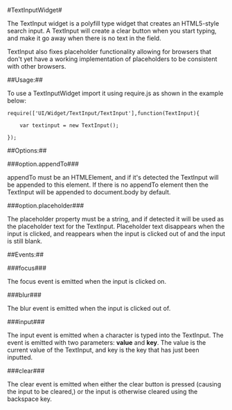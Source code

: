 #TextInputWidget#

The TextInput widget is a polyfill type widget that creates an HTML5-style
search input. A TextInput will create a clear button when you start typing,
and make it go away when there is no text in the field.

TextInput also fixes placeholder functionality allowing for browsers that don't
yet have a working implementation of placeholders to be consistent with other browsers.

##Usage:##

To use a TextInputWidget import it using require.js as shown in the example below:

	require(['UI/Widget/TextInput/TextInput'],function(TextInput){
	
		var textinput = new TextInput();
	
	});

##Options:##

###option.appendTo###

appendTo must be an HTMLElement, and if it's detected the TextInput will be appended to this element.
If there is no appendTo element then the TextInput will be appended to document.body by default.

###option.placeholder###

The placeholder property must be a string, and if detected it will be used as the placeholder text for
the TextInput. Placeholder text disappears when the input is clicked, and reappears when the input is
clicked out of and the input is still blank.

##Events:##

###focus###

The focus event is emitted when the input is clicked on.

###blur###

The blur event is emitted when the input is clicked out of.

###input###

The input event is emitted when a character is typed into the TextInput. The event is emitted with two 
parameters: __value__ and __key__. The value is the current value of the TextInput, and key is the key
that has just been inputted.

###clear###

The clear event is emitted when either the clear button is pressed (causing the input to be cleared,)
or the input is otherwise cleared using the backspace key.